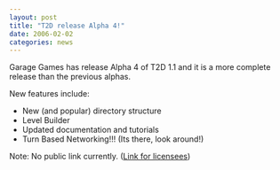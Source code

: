 ```yaml
---
layout: post
title: "T2D release Alpha 4!"
date: 2006-02-02
categories: news
---
```


Garage Games has release Alpha 4 of T2D 1.1 and it is a more complete release than the previous alphas.

New features include:
- New (and popular) directory structure
- Level Builder
- Updated documentation and tutorials
- Turn Based Networking!!! (Its there, look around!)

Note: No public link currently. ([Link for licensees](http://www.torquepowered.com/community/forums/viewthread/39432))